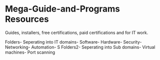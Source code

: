# Mega-Guide-and-Programs Resources
Guides, installers, free certifications, paid certifications and for IT work.

Folders- Seperating into IT domains- Software- Hardware- Security- Networking- Automation- S
Folders2- Seperating into Sub domains- Virtual machines- Port scanning
